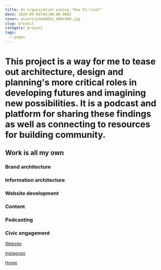 ```yaml
---
title: An organization asking "How to live?"
date: 2020-04-03T04:00:00.000Z
cover: assets/ytma801m_400x400.jpg
slug: project
category: project
tags:
  - pages
---
```

# This project is a way for me to tease out architecture, design and planning's more critical roles in developing futures and imagining new possibilities. It is a podcast and platform for sharing these findings as well as connecting to resources for building community.
## Work is all my own
### Brand architecture
### Information architecture
### Website development
### Content
### Podcasting
### Civic engagement

[Website](https://infiniteplaces.org)

[Instagram](https://instagram.com/infiniteplacesorg)


[Home](https://romanceoffice.com)

